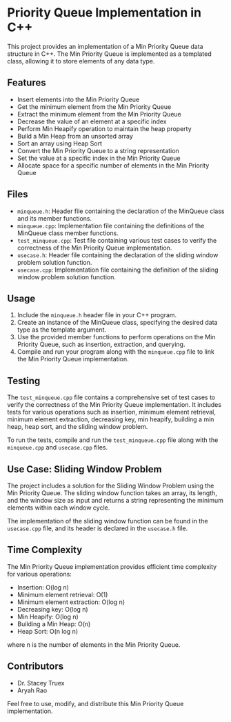 # Priority Queue Implementation in C++

This project provides an implementation of a Min Priority Queue data structure in C++. The Min Priority Queue is implemented as a templated class, allowing it to store elements of any data type.

## Features

- Insert elements into the Min Priority Queue
- Get the minimum element from the Min Priority Queue
- Extract the minimum element from the Min Priority Queue
- Decrease the value of an element at a specific index
- Perform Min Heapify operation to maintain the heap property
- Build a Min Heap from an unsorted array
- Sort an array using Heap Sort
- Convert the Min Priority Queue to a string representation
- Set the value at a specific index in the Min Priority Queue
- Allocate space for a specific number of elements in the Min Priority Queue

## Files

- `minqueue.h`: Header file containing the declaration of the MinQueue class and its member functions.
- `minqueue.cpp`: Implementation file containing the definitions of the MinQueue class member functions.
- `test_minqueue.cpp`: Test file containing various test cases to verify the correctness of the Min Priority Queue implementation.
- `usecase.h`: Header file containing the declaration of the sliding window problem solution function.
- `usecase.cpp`: Implementation file containing the definition of the sliding window problem solution function.

## Usage

1. Include the `minqueue.h` header file in your C++ program.
2. Create an instance of the MinQueue class, specifying the desired data type as the template argument.
3. Use the provided member functions to perform operations on the Min Priority Queue, such as insertion, extraction, and querying.
4. Compile and run your program along with the `minqueue.cpp` file to link the Min Priority Queue implementation.

## Testing

The `test_minqueue.cpp` file contains a comprehensive set of test cases to verify the correctness of the Min Priority Queue implementation. It includes tests for various operations such as insertion, minimum element retrieval, minimum element extraction, decreasing key, min heapify, building a min heap, heap sort, and the sliding window problem.

To run the tests, compile and run the `test_minqueue.cpp` file along with the `minqueue.cpp` and `usecase.cpp` files.

## Use Case: Sliding Window Problem

The project includes a solution for the Sliding Window Problem using the Min Priority Queue. The sliding window function takes an array, its length, and the window size as input and returns a string representing the minimum elements within each window cycle.

The implementation of the sliding window function can be found in the `usecase.cpp` file, and its header is declared in the `usecase.h` file.

## Time Complexity

The Min Priority Queue implementation provides efficient time complexity for various operations:

- Insertion: O(log n)
- Minimum element retrieval: O(1)
- Minimum element extraction: O(log n)
- Decreasing key: O(log n)
- Min Heapify: O(log n)
- Building a Min Heap: O(n)
- Heap Sort: O(n log n)

where n is the number of elements in the Min Priority Queue.

## Contributors

- Dr. Stacey Truex
- Aryah Rao

Feel free to use, modify, and distribute this Min Priority Queue implementation.